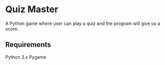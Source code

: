 # Quiz Master

A Python game where user can play a quiz and the program will give us a score.

## Requirements

Python 3.x
Pygame
